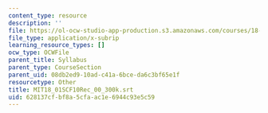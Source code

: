 ```yaml
---
content_type: resource
description: ''
file: https://ol-ocw-studio-app-production.s3.amazonaws.com/courses/18-01sc-single-variable-calculus-fall-2010/628137cfbf8a5cfaac1e6944c93e5c59_MIT18_01SCF10Rec_00_300k.vtt
file_type: application/x-subrip
learning_resource_types: []
ocw_type: OCWFile
parent_title: Syllabus
parent_type: CourseSection
parent_uid: 08db2ed9-10ad-c41a-6bce-da6c3bf65e1f
resourcetype: Other
title: MIT18_01SCF10Rec_00_300k.srt
uid: 628137cf-bf8a-5cfa-ac1e-6944c93e5c59
---
```

